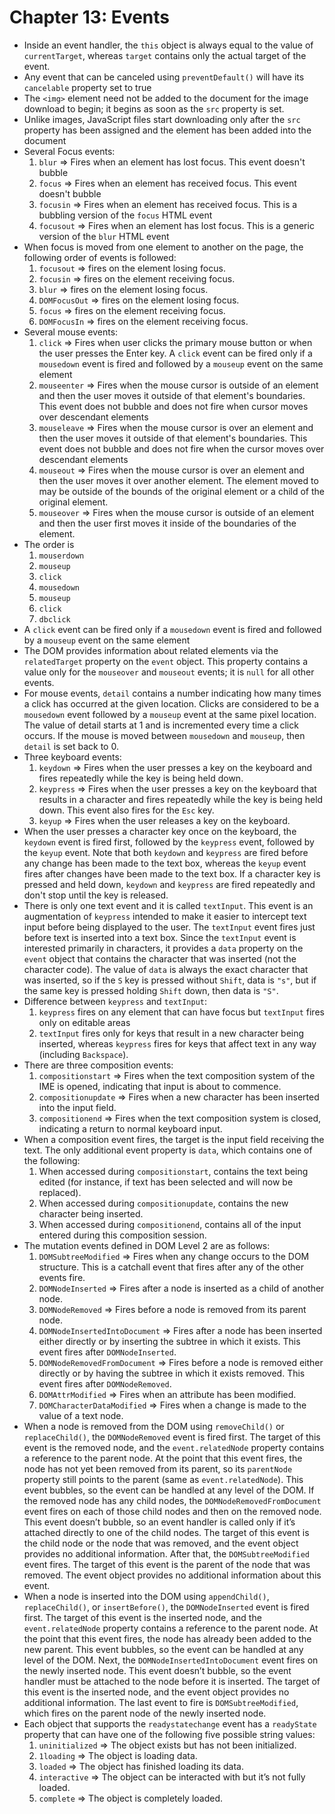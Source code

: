 # Chapter 13: Events

* Inside an event handler, the `this` object is always equal to the value of `currentTarget`, whereas `target` contains only the actual target of the event.
* Any event that can be canceled using `preventDefault()` will have its `cancelable` property set to true
* The `<img>` element need not be added to the document for the image download to begin; it begins as soon as the `src` property is set.
* Unlike images, JavaScript files start downloading only after the `src` property has been assigned and the element has been added into the document
* Several Focus events:
  1. `blur` => Fires when an element has lost focus. This event doesn't bubble
  2. `focus` => Fires when an element has received focus. This event doesn't bubble
  3. `focusin` => Fires when an element has received focus. This is a bubbling version of the `focus` HTML event
  4. `focusout` => Fires when an element has lost focus. This is a generic version of the `blur` HTML event
* When focus is moved from one element to another on the page, the following order of events is followed:
  1. `focusout` => fires on the element losing focus.
  2. `focusin` => fires on the element receiving focus.
  3. `blur` => fires on the element losing focus.
  4. `DOMFocusOut` => fires on the element losing focus.
  5. `focus` => fires on the element receiving focus.
  6. `DOMFocusIn` => fires on the element receiving focus.
* Several mouse events:
  1. `click` => Fires when user clicks the primary mouse button or when the user presses the Enter key. A `click` event can be fired only if a `mousedown` event is fired and followed by a `mouseup` event on the same element
  2. `mouseenter` => Fires when the mouse cursor is outside of an element and then the user moves it outside of that element's boundaries. This event does not bubble and does not fire when cursor moves over descendant elements
  3. `mouseleave` => Fires when the mouse cursor is over an element and then the user moves it outside of that element's boundaries. This event does not bubble and does not fire when the cursor moves over descendant elements
  4. `mouseout` => Fires when the mouse cursor is over an element and then the user moves it over another element. The element moved to may be outside of the bounds of the original element or a child of the original element. 
  5. `mouseover` => Fires when the mouse cursor is outside of an element and then the user first moves it inside of the boundaries of the element. 
* The order is 
  1. `mouserdown`
  2. `mouseup`
  3. `click`
  4. `mousedown`
  5. `mouseup`
  6. `click`
  7. `dbclick`
* A `click` event can be fired only if a `mousedown` event is fired and followed by a `mouseup` event on the same element
* The DOM provides information about related elements via the `relatedTarget` property on the `event` object. This property contains a value only for the `mouseover` and `mouseout` events; it is `null` for all other events.
* For mouse events, `detail` contains a number indicating how many times a click has occurred at the given location. Clicks are considered to be a `mousedown` event followed by a `mouseup` event at the same pixel location. The value of detail starts at 1 and is incremented every time a click occurs. If the mouse is moved between `mousedown` and `mouseup`, then `detail` is set back to 0.
* Three keyboard events:
  1. `keydown` => Fires when the user presses a key on the keyboard and fires repeatedly while the key is being held down.
  2. `keypress` => Fires when the user presses a key on the keyboard that results in a character and fires repeatedly while the key is being held down. This event also fires for the `Esc` key.
  3. `keyup` => Fires when the user releases a key on the keyboard.
* When the user presses a character key once on the keyboard, the `keydown` event is fired first, followed by the `keypress` event, followed by the `keyup` event. Note that both `keydown` and `keypress` are fired before any change has been made to the text box, whereas the `keyup` event fires after changes have been made to the text box. If a character key is pressed and held down, `keydown` and `keypress` are fired repeatedly and don't stop until the key is released.
* There is only one text event and it is called `textInput`. This event is an augmentation of `keypress` intended to make it easier to intercept text input before being displayed to the user. The `textInput` event fires just before text is inserted into a text box. Since the `textInput` event is interested primarily in characters, it provides a `data` property on the `event` object that contains the character that was inserted (not the character code). The value of `data` is always the exact character that was inserted, so if the `S` key is pressed without `Shift`, data is `"s"`, but if the same key is pressed holding `Shift` down, then data is `"S"`.
* Difference between `keypress` and `textInput`: 
  1. `keypress` fires on any element that can have focus but `textInput` fires only on editable areas
  2. `textInput` fires only for keys that result in a new character being inserted, whereas `keypress` fires for keys that affect text in any way (including `Backspace`).
* There are three composition events:
  1. `compositionstart` => Fires when the text composition system of the IME is opened, indicating that input is about to commence.
  2. `compositionupdate` => Fires when a new character has been inserted into the input field.
  3. `compositionend` => Fires when the text composition system is closed, indicating a return to normal keyboard input.
* When a composition event fires, the target is the input field receiving the text. The only additional event property is `data`, which contains one of the following:
  1. When accessed during `compositionstart`, contains the text being edited (for instance, if text has been selected and will now be replaced).
  2. When accessed during `compositionupdate`, contains the new character being inserted.
  3. When accessed during `compositionend`, contains all of the input entered during this composition session.
* The mutation events defined in DOM Level 2 are as follows:
  1. `DOMSubtreeModified` => Fires when any change occurs to the DOM structure. This is a catchall event that fires after any of the other events fire.
  2. `DOMNodeInserted` => Fires after a node is inserted as a child of another node.
  3. `DOMNodeRemoved` => Fires before a node is removed from its parent node.
  4. `DOMNodeInsertedIntoDocument` => Fires after a node has been inserted either directly or by inserting the subtree in which it exists. This event fires after `DOMNodeInserted`.
  5. `DOMNodeRemovedFromDocument` => Fires before a node is removed either directly or by having the subtree in which it exists removed. This event fires after `DOMNodeRemoved`.
  6. `DOMAttrModified` => Fires when an attribute has been modified.
  7. `DOMCharacterDataModified` => Fires when a change is made to the value of a text node.
* When a node is removed from the DOM using `removeChild()` or `replaceChild()`, the `DOMNodeRemoved` event is fired first. The target of this event is the removed node, and the `event.relatedNode` property contains a reference to the parent node. At the point that this event fires, the node has not yet been removed from its parent, so its `parentNode` property still points to the parent (same as `event.relatedNode`). This event bubbles, so the event can be handled at any level of the DOM. If the removed node has any child nodes, the `DOMNodeRemovedFromDocument` event fires on each of those child nodes and then on the removed node. This event doesn’t bubble, so an event handler is called only if it’s attached directly to one of the child nodes. The target of this event is the child node or the node that was removed, and the event object provides no additional information. After that, the `DOMSubtreeModified` event fires. The target of this event is the parent of the node that was removed. The event object provides no additional information about this event.
* When a node is inserted into the DOM using `appendChild()`, `replaceChild()`, or `insertBefore()`, the `DOMNodeInserted` event is fired first. The target of this event is the inserted node, and the `event.relatedNode` property contains a reference to the parent node. At the point that this event fires, the node has already been added to the new parent. This event bubbles, so the event can be handled at any level of the DOM. Next, the `DOMNodeInsertedIntoDocument` event fires on the newly inserted node. This event doesn’t bubble, so the event handler must be attached to the node before it is inserted. The target of this event is the inserted node, and the event object provides no additional information. The last event to fire is `DOMSubtreeModified`, which fires on the parent node of the newly inserted node.
* Each object that supports the `readystatechange` event has a `readyState` property that can have one of the following five possible string values:
  1. `uninitialized` => The object exists but has not been initialized.
  2. `1loading` => The object is loading data.
  3. `loaded` => The object has finished loading its data.
  4. `interactive` => The object can be interacted with but it’s not fully loaded.
  5. `complete` => The object is completely loaded.